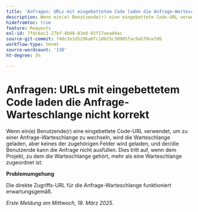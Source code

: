 ```yaml
---
title: 'Anfragen: URLs mit eingebettetem Code laden die Anfrage-Warteschlange nicht korrekt'
description: Wenn ein(e) Benutzende(r) eine eingebettete Code-URL verwendet, um zu einer Anfrage-Warteschlange zu wechseln, wird die Warteschlange geladen, aber keines der zugehörigen Felder wird geladen, und der/die Benutzende kann die Anfrage nicht ausfüllen. Dies tritt auf, wenn dem Projekt, zu dem die Warteschlange gehört, mehr als eine Warteschlange zugeordnet ist
hidefromtoc: true
feature: Requests
exl-id: 7fdc6ac1-27bf-4b98-83e8-02f17aead4ac
source-git-commit: f4dc1e1d5296a8fc10b25c30985fac9a578ce7d6
workflow-type: tm+mt
source-wordcount: '138'
ht-degree: 3%

---
```


# Anfragen: URLs mit eingebettetem Code laden die Anfrage-Warteschlange nicht korrekt

Wenn ein(e) Benutzende(r) eine eingebettete Code-URL verwendet, um zu einer Anfrage-Warteschlange zu wechseln, wird die Warteschlange geladen, aber keines der zugehörigen Felder wird geladen, und der/die Benutzende kann die Anfrage nicht ausfüllen. Dies tritt auf, wenn dem Projekt, zu dem die Warteschlange gehört, mehr als eine Warteschlange zugeordnet ist.

**Problemumgehung**

Die direkte Zugriffs-URL für die Anfrage-Warteschlange funktioniert erwartungsgemäß.

_Erste Meldung am Mittwoch, 18. März 2025._

